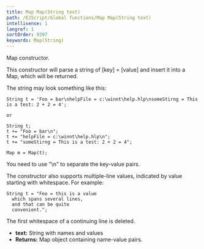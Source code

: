 ```yaml
---
title: Map Map(String text)
path: /EJScript/Global functions/Map Map(String text)
intellisense: 1
langref: 1
sortOrder: 9397
keywords: Map(String)
---
```



Map constructor.

This constructor will parse a string of [key] = [value] and insert it into a Map, which will be returned.

The string may look something like this:

```crmscript
String t = 'Foo = bar\nhelpFile = c:\winnt\help.hlp\nsomeStirng = This is a test: 2 + 2 = 4';

or

String t;
t += "Foo = bar\n";
t += "helpFile = c:\winnt\help.hlp\n";
t += "someStirng = This is a test: 2 + 2 = 4";

Map m = Map(t);
```

You need to use "\n" to separate the key-value pairs.

The constructor also supports multiple-line values, indicated by value starting with whitespace. For example:

```crmscript
String t = "Foo = this is a value
  which spans several lines,
  and that can be quite
  convenient.";
```

  The first whitespace of a continuing line is deleted.


* **text:** String with names and values
* **Returns:** Map object containing name-value pairs.
